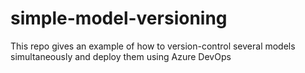 # simple-model-versioning
This repo gives an example of how to version-control several models simultaneously and deploy them using Azure DevOps
